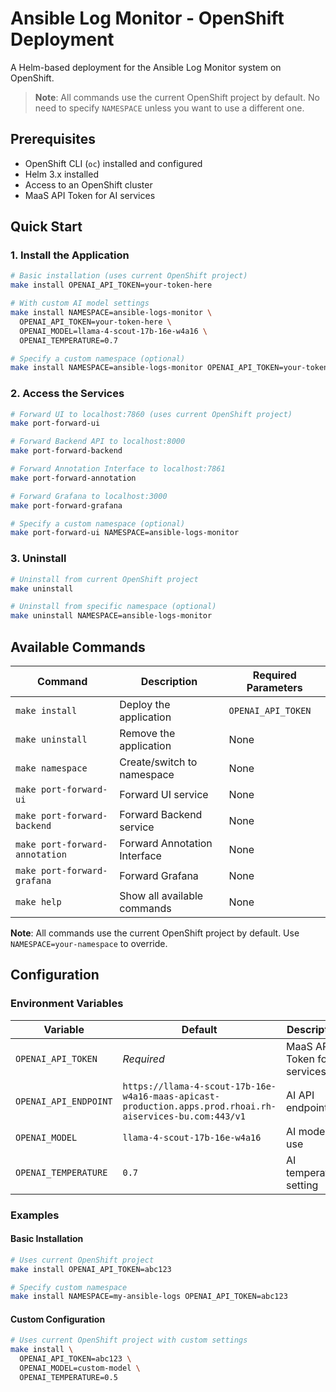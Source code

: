 # Ansible Log Monitor - OpenShift Deployment

A Helm-based deployment for the Ansible Log Monitor system on OpenShift.

> **Note**: All commands use the current OpenShift project by default. No need to specify `NAMESPACE` unless you want to use a different one.

## Prerequisites

- OpenShift CLI (`oc`) installed and configured
- Helm 3.x installed
- Access to an OpenShift cluster
- MaaS API Token for AI services

## Quick Start

### 1. Install the Application

```bash
# Basic installation (uses current OpenShift project)
make install OPENAI_API_TOKEN=your-token-here

# With custom AI model settings
make install NAMESPACE=ansible-logs-monitor \
  OPENAI_API_TOKEN=your-token-here \
  OPENAI_MODEL=llama-4-scout-17b-16e-w4a16 \
  OPENAI_TEMPERATURE=0.7

# Specify a custom namespace (optional)
make install NAMESPACE=ansible-logs-monitor OPENAI_API_TOKEN=your-token-here
```

### 2. Access the Services

```bash
# Forward UI to localhost:7860 (uses current OpenShift project)
make port-forward-ui

# Forward Backend API to localhost:8000
make port-forward-backend

# Forward Annotation Interface to localhost:7861
make port-forward-annotation

# Forward Grafana to localhost:3000
make port-forward-grafana

# Specify a custom namespace (optional)
make port-forward-ui NAMESPACE=ansible-logs-monitor
```

### 3. Uninstall

```bash
# Uninstall from current OpenShift project
make uninstall

# Uninstall from specific namespace (optional)
make uninstall NAMESPACE=ansible-logs-monitor
```

## Available Commands

| Command | Description | Required Parameters |
|---------|-------------|-------------------|
| `make install` | Deploy the application | `OPENAI_API_TOKEN` |
| `make uninstall` | Remove the application | None |
| `make namespace` | Create/switch to namespace | None |
| `make port-forward-ui` | Forward UI service | None |
| `make port-forward-backend` | Forward Backend service | None |
| `make port-forward-annotation` | Forward Annotation Interface | None |
| `make port-forward-grafana` | Forward Grafana | None |
| `make help` | Show all available commands | None |

**Note**: All commands use the current OpenShift project by default. Use `NAMESPACE=your-namespace` to override.

## Configuration

### Environment Variables

| Variable | Default | Description |
|----------|---------|-------------|
| `OPENAI_API_TOKEN` | *Required* | MaaS API Token for AI services |
| `OPENAI_API_ENDPOINT` | `https://llama-4-scout-17b-16e-w4a16-maas-apicast-production.apps.prod.rhoai.rh-aiservices-bu.com:443/v1` | AI API endpoint |
| `OPENAI_MODEL` | `llama-4-scout-17b-16e-w4a16` | AI model to use |
| `OPENAI_TEMPERATURE` | `0.7` | AI temperature setting |

### Examples

#### Basic Installation
```bash
# Uses current OpenShift project
make install OPENAI_API_TOKEN=abc123

# Specify custom namespace
make install NAMESPACE=my-ansible-logs OPENAI_API_TOKEN=abc123
```

#### Custom Configuration
```bash
# Uses current OpenShift project with custom settings
make install \
  OPENAI_API_TOKEN=abc123 \
  OPENAI_MODEL=custom-model \
  OPENAI_TEMPERATURE=0.5
